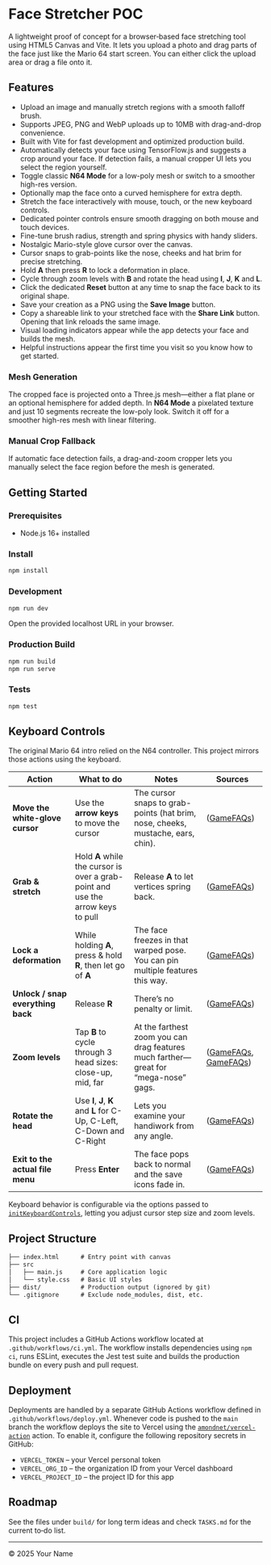 # Face Stretcher POC

A lightweight proof of concept for a browser‑based face stretching tool using HTML5 Canvas and Vite. It lets you upload a photo and drag parts of the face just like the Mario 64 start screen. You can either click the upload area or drag a file onto it.

## Features

- Upload an image and manually stretch regions with a smooth falloff brush.
- Supports JPEG, PNG and WebP uploads up to 10MB with drag-and-drop convenience.
- Built with Vite for fast development and optimized production build.
- Automatically detects your face using TensorFlow.js and suggests a crop around your face. If detection fails, a manual cropper UI lets you select the region yourself.
- Toggle classic **N64 Mode** for a low-poly mesh or switch to a smoother high-res version.
- Optionally map the face onto a curved hemisphere for extra depth.
- Stretch the face interactively with mouse, touch, or the new keyboard controls.
- Dedicated pointer controls ensure smooth dragging on both mouse and touch devices.
- Fine-tune brush radius, strength and spring physics with handy sliders.
- Nostalgic Mario-style glove cursor over the canvas.
- Cursor snaps to grab-points like the nose, cheeks and hat brim for precise stretching.
- Hold **A** then press **R** to lock a deformation in place.
- Cycle through zoom levels with **B** and rotate the head using **I**, **J**, **K** and **L**.
- Click the dedicated **Reset** button at any time to snap the face back to its original shape.
- Save your creation as a PNG using the **Save Image** button.
- Copy a shareable link to your stretched face with the **Share Link** button. Opening that link reloads the same image.
- Visual loading indicators appear while the app detects your face and builds the mesh.
- Helpful instructions appear the first time you visit so you know how to get started.

### Mesh Generation

The cropped face is projected onto a Three.js mesh—either a flat plane or an optional hemisphere for added depth. In **N64 Mode** a
pixelated texture and just 10 segments recreate the low-poly look. Switch it off
for a smoother high-res mesh with linear filtering.

### Manual Crop Fallback

If automatic face detection fails, a drag-and-zoom cropper lets you manually select the face region before the mesh is generated.

## Getting Started

### Prerequisites

- Node.js 16+ installed

### Install

```bash
npm install
```

### Development

```bash
npm run dev
```

Open the provided localhost URL in your browser.

### Production Build

```bash
npm run build
npm run serve
```

### Tests

```bash
npm test
```

## Keyboard Controls

The original Mario 64 intro relied on the N64 controller. This project mirrors those actions using the keyboard.

| Action                            | What to do                                                                      | Notes                                                                               | Sources                        |
| --------------------------------- | ------------------------------------------------------------------------------- | ----------------------------------------------------------------------------------- | ------------------------------ |
| **Move the white-glove cursor**   | Use the **arrow keys** to move the cursor                                       | The cursor snaps to grab-points (hat brim, nose, cheeks, mustache, ears, chin).     | ([GameFAQs][1])                |
| **Grab & stretch**                | Hold **A** while the cursor is over a grab-point and use the arrow keys to pull | Release **A** to let vertices spring back.                                          | ([GameFAQs][1])                |
| **Lock a deformation**            | While holding **A**, press & hold **R**, then let go of **A**                   | The face freezes in that warped pose. You can pin multiple features this way.       | ([GameFAQs][2])                |
| **Unlock / snap everything back** | Release **R**                                                                   | There’s no penalty or limit.                                                        | ([GameFAQs][2])                |
| **Zoom levels**                   | Tap **B** to cycle through 3 head sizes: close-up, mid, far                     | At the farthest zoom you can drag features much farther—great for “mega-nose” gags. | ([GameFAQs][1], [GameFAQs][3]) |
| **Rotate the head**               | Use **I**, **J**, **K** and **L** for C-Up, C-Left, C-Down and C-Right          | Lets you examine your handiwork from any angle.                                     | ([GameFAQs][3])                |
| **Exit to the actual file menu**  | Press **Enter**                                                                 | The face pops back to normal and the save icons fade in.                            | ([GameFAQs][1])                |

Keyboard behavior is configurable via the options passed to [`initKeyboardControls`](./src/ui/keyboardControls.js), letting you adjust cursor step size and zoom levels.

[1]: https://gamefaqs.gamespot.com/n64/198848-super-mario-64/faqs/22000?utm_source=chatgpt.com "Super Mario 64 - Guide and Walkthrough - Nintendo 64 - By CWall"
[2]: https://gamefaqs.gamespot.com/n64/198848-super-mario-64/faqs/3326?utm_source=chatgpt.com "Super Mario 64 - Guide and Walkthrough - Nintendo 64 - GameFAQs"
[3]: https://gamefaqs.gamespot.com/boards/198848-super-mario-64/61015707?utm_source=chatgpt.com "I DIDN'T KNOW YOU COULD HOLD R TO KEEP MARIO'S FACE ..."

## Project Structure

```txt
├── index.html      # Entry point with canvas
├── src
│   ├── main.js     # Core application logic
│   └── style.css   # Basic UI styles
├── dist/           # Production output (ignored by git)
└── .gitignore      # Exclude node_modules, dist, etc.
```

## CI

This project includes a GitHub Actions workflow located at `.github/workflows/ci.yml`. The
workflow installs dependencies using `npm ci`, runs ESLint, executes the Jest test suite
and builds the production bundle on every push and pull request.

## Deployment
Deployments are handled by a separate GitHub Actions workflow defined in
`.github/workflows/deploy.yml`. Whenever code is pushed to the `main` branch the
workflow deploys the site to Vercel using the
[`amondnet/vercel-action`](https://github.com/amondnet/vercel-action)
action. To enable it, configure the following repository secrets in GitHub:

- `VERCEL_TOKEN` – your Vercel personal token
- `VERCEL_ORG_ID` – the organization ID from your Vercel dashboard
- `VERCEL_PROJECT_ID` – the project ID for this app

## Roadmap

See the files under `build/` for long term ideas and check `TASKS.md` for the current to‑do list.

---

© 2025 Your Name
